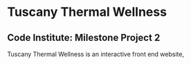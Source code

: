 # Tuscany Thermal Wellness

## Code Institute: Milestone Project 2

Tuscany Thermal Wellness is an interactive front end website, 